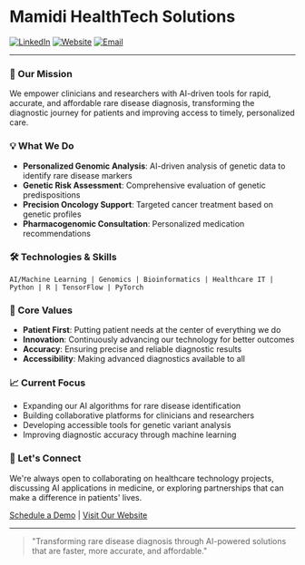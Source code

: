 # Mamidi HealthTech Solutions

[![LinkedIn](https://img.shields.io/badge/LinkedIn-Connect-blue)](https://www.linkedin.com/in/mamidi-healthtech-solutions-72b213337/)
[![Website](https://img.shields.io/badge/Website-mamidi.co.in-green)](https://www.mamidi.co.in)
[![Email](https://img.shields.io/badge/Email-info@mamidi.co.in-red)](mailto:info@mamidi.co.in)

---

### 🚀 Our Mission

We empower clinicians and researchers with AI-driven tools for rapid, accurate, and affordable rare disease diagnosis, transforming the diagnostic journey for patients and improving access to timely, personalized care.

### 💡 What We Do

- **Personalized Genomic Analysis**: AI-driven analysis of genetic data to identify rare disease markers
- **Genetic Risk Assessment**: Comprehensive evaluation of genetic predispositions
- **Precision Oncology Support**: Targeted cancer treatment based on genetic profiles
- **Pharmacogenomic Consultation**: Personalized medication recommendations

### 🛠️ Technologies & Skills

```
AI/Machine Learning | Genomics | Bioinformatics | Healthcare IT | Python | R | TensorFlow | PyTorch
```

### 🌟 Core Values

- **Patient First**: Putting patient needs at the center of everything we do
- **Innovation**: Continuously advancing our technology for better outcomes
- **Accuracy**: Ensuring precise and reliable diagnostic results
- **Accessibility**: Making advanced diagnostics available to all

### 📈 Current Focus

- Expanding our AI algorithms for rare disease identification
- Building collaborative platforms for clinicians and researchers
- Developing accessible tools for genetic variant analysis
- Improving diagnostic accuracy through machine learning

### 🤝 Let's Connect

We're always open to collaborating on healthcare technology projects, discussing AI applications in medicine, or exploring partnerships that can make a difference in patients' lives.

[Schedule a Demo](https://www.mamidi.co.in/contact.html) | [Visit Our Website](https://www.mamidi.co.in)

---

> "Transforming rare disease diagnosis through AI-powered solutions that are faster, more accurate, and affordable."
